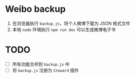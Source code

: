 # Weibo backup
1. 在浏览器执行 `backup.js`，将个人微博下载为 JSON 格式文件
2. 本地 `node` 环境执行 `npm run dev` 可以生成微博电子书

# TODO
- [ ] 所有功能合并到 `backup.js` 中
- [ ] 将 `backup.js` 注册为 `Steward` 插件